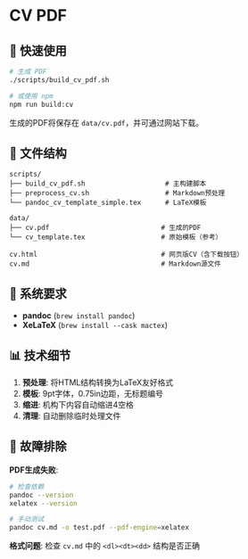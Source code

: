 # CV PDF 


## 🚀 快速使用

```bash
# 生成 PDF
./scripts/build_cv_pdf.sh

# 或使用 npm
npm run build:cv
```

生成的PDF将保存在 `data/cv.pdf`，并可通过网站下载。

## 📁 文件结构

```
scripts/
├── build_cv_pdf.sh                    # 主构建脚本
├── preprocess_cv.sh                   # Markdown预处理
└── pandoc_cv_template_simple.tex      # LaTeX模板

data/
├── cv.pdf                            # 生成的PDF
└── cv_template.tex                   # 原始模板（参考）

cv.html                               # 网页版CV（含下载按钮）
cv.md                                 # Markdown源文件
```

## 🔧 系统要求

- **pandoc** (`brew install pandoc`)
- **XeLaTeX** (`brew install --cask mactex`)

## 📊 技术细节

1. **预处理**: 将HTML结构转换为LaTeX友好格式
2. **模板**: 9pt字体，0.75in边距，无标题编号
3. **缩进**: 机构下内容自动缩进4空格
4. **清理**: 自动删除临时处理文件

## 🐛 故障排除

**PDF生成失败**:
```bash
# 检查依赖
pandoc --version
xelatex --version

# 手动测试
pandoc cv.md -o test.pdf --pdf-engine=xelatex
```

**格式问题**: 检查 `cv.md` 中的 `<dl><dt><dd>` 结构是否正确
